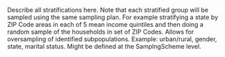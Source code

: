 Describe all stratifications here. Note that each stratified group will be sampled using the same sampling plan. For example stratifying a state by ZIP Code areas in each of 5 mean income quintiles and then doing a random sample of the households in set of ZIP Codes. Allows for oversampling of identified subpopulations. Example: urban/rural, gender, state, marital status. Might be defined at the SamplngScheme level.